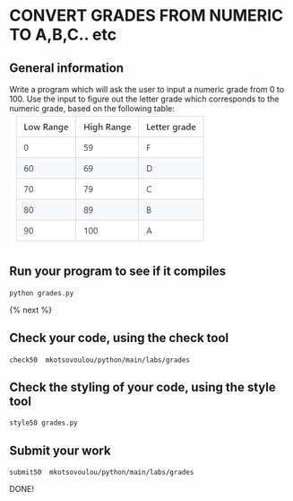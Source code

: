 # CONVERT GRADES FROM NUMERIC TO A,B,C.. etc
## General information

Write a program which will ask the user to input a numeric grade from 0 to 100.
Use the input to figure out the letter grade which corresponds to the numeric grade, based on the following table:
![Image of ranges](https://github.com/mkotsovoulou/python/blob/main/labs/grades/ranges.png)
 
## Run your program to see if it compiles

```
python grades.py
```


{% next %}
 
## Check your code, using the check tool
 
```
check50  mkotsovoulou/python/main/labs/grades
```

## Check the styling of your code, using the style tool
 
```
style50 grades.py
```

## Submit your work 

```
submit50  mkotsovoulou/python/main/labs/grades
```

DONE!
 
